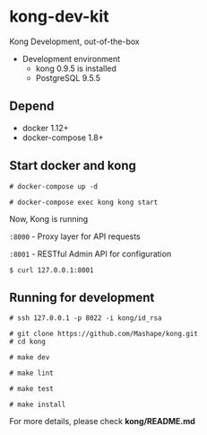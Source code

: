 # kong-dev-kit

Kong Development, out-of-the-box

* Development environment
  * kong 0.9.5 is installed 
  * PostgreSQL 9.5.5

## Depend

* docker 1.12+
* docker-compose 1.8+

## Start docker and kong

```
# docker-compose up -d

# docker-compose exec kong kong start
```

Now, Kong is running

`:8000` - Proxy layer for API requests

`:8001` - RESTful Admin API for configuration

```
$ curl 127.0.0.1:8001
```

## Running for development

```
# ssh 127.0.0.1 -p 8022 -i kong/id_rsa

# git clone https://github.com/Mashape/kong.git
# cd kong

# make dev

# make lint

# make test

# make install
```

For more details, please check **kong/README.md**
